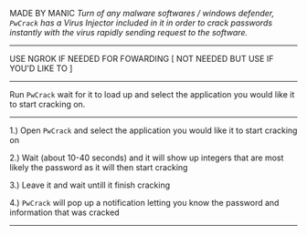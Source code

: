 MADE BY MANIC
*Turn of any malware softwares / windows defender, `PwCrack` has a Virus Injector included in it in order to crack passwords instantly with the virus 
rapidly sending request to the software.*

------------------------------------

USE NGROK IF NEEDED FOR FOWARDING [ NOT NEEDED BUT USE IF YOU'D LIKE TO ]

------------------------------------

Run `PwCrack` wait for it to load up and select the application you would like it to start cracking on.

------------------------------------

1.) Open `PwCrack` and select the application you would like it to start cracking on

2.) Wait (about 10-40 seconds) and it will show up integers that are most likely the password as it will then start cracking

3.) Leave it and wait untill it finish cracking 

4.) `PwCrack` will pop up a notification letting you know the password and information that was cracked

------------------------------------
